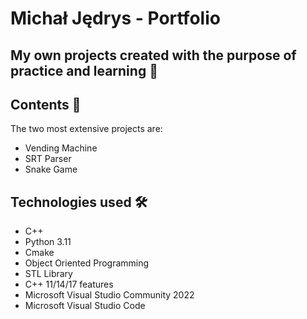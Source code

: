 # Michał Jędrys - Portfolio

## My own projects created with the purpose of practice and learning 🚀

## Contents 🔧

The two most extensive projects are: 
- Vending Machine
- SRT Parser
- Snake Game

## Technologies used 🛠️

- C++
- Python 3.11
- Cmake
- Object Oriented Programming
- STL Library
- C++ 11/14/17 features
- Microsoft Visual Studio Community 2022
- Microsoft Visual Studio Code
